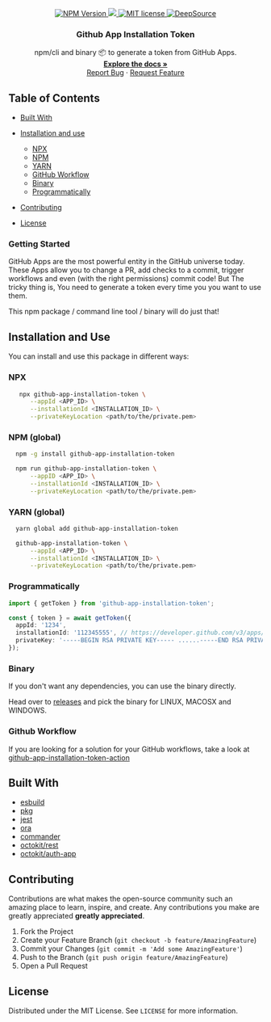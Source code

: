 <p align="center">
    <a href="https://www.npmjs.com/package/github-app-installation-token">
      <img src="https://img.shields.io/npm/v/github-app-installation-token/latest.svg?style=flat-square" alt="NPM Version" />
    </a>
    <a href="https://codecov.io/gh/gagoar/github-app-installation-token">
      <img src="https://codecov.io/gh/gagoar/github-app-installation-token/branch/main/graph/badge.svg?token=E9CdygqJc4"/>
    </a>
    <a href="https://github.com/gagoar/github-app-installation-token/blob/main/LICENSE">
      <img src="https://img.shields.io/npm/l/github-app-installation-token.svg?style=flat-square" alt="MIT license" />
    </a>
    <a href="https://deepsource.io/gh/gagoar/github-app-installation-token/?ref=repository-badge" target="_blank"><img alt="DeepSource" title="DeepSource" src="https://deepsource.io/gh/gagoar/github-app-installation-token.svg/?label=active+issues&show_trend=true"/>
    </a>
  <h3 align="center">Github App Installation Token</h3>

  <p align="center">
      npm/cli and binary 📦 to generate a token from GitHub Apps. 
    <br />
    <a href="https://github.com/gagoar/github-app-installation-token#table-of-contents"><strong>Explore the docs »</strong></a>
    <br />
    <a href="https://github.com/gagoar/github-app-installation-token/issues">Report Bug</a>
    ·
    <a href="https://github.com/gagoar/github-app-installation-token/issues">Request Feature</a>
  </p>
</p>

## Table of Contents

- [Built With](#built-with)
- [Installation and use](#installation-and-use)

  - [NPX](#npx)
  - [NPM](#npm-global)
  - [YARN](#yarn-global)
  - [GitHub Workflow](#github-Workflow)
  - [Binary](#binary)
  - [Programmatically](#programmatically)

- [Contributing](#contributing)
- [License](#license)

### Getting Started

GitHub Apps are the most powerful entity in the GitHub universe today. These Apps allow you to change a PR, add checks to a commit, trigger workflows and even (with the right permissions) commit code! But The tricky thing is, You need to generate a token every time you you want to use them.

This npm package / command line tool / binary will do just that!

## Installation and Use

You can install and use this package in different ways:

### NPX

```bash
   npx github-app-installation-token \
      --appId <APP_ID> \
      --installationId <INSTALLATION_ID> \
      --privateKeyLocation <path/to/the/private.pem>
```

### NPM (global)

```bash
  npm -g install github-app-installation-token

  npm run github-app-installation-token \
      --appID <APP_ID> \
      --installationId <INSTALLATION_ID> \
      --privateKeyLocation <path/to/the/private.pem>
```

### YARN (global)

```bash
  yarn global add github-app-installation-token

  github-app-installation-token \
      --appId <APP_ID> \
      --installationId <INSTALLATION_ID> \
      --privateKeyLocation <path/to/the/private.pem>
```

### Programmatically

```typescript
import { getToken } from 'github-app-installation-token';

const { token } = await getToken({
  appId: '1234',
  installationId: '112345555', // https://developer.github.com/v3/apps/#list-installations-for-the-authenticated-app
  privateKey: '-----BEGIN RSA PRIVATE KEY----- ......-----END RSA PRIVATE KEY-----', // the private key you took from  the app. https://developer.github.com/apps/building-github-apps/authenticating-with-github-apps/#generating-a-private-key
});
```

### Binary

If you don't want any dependencies, you can use the binary directly.

Head over to [releases](https://github.com/gagoar/github-app-installation-token/releases/latest) and pick the binary for LINUX, MACOSX and WINDOWS.

### Github Workflow

If you are looking for a solution for your GitHub workflows, take a look at [github-app-installation-token-action](https://github.com/jnwng/github-app-installation-token-action)

## Built With

- [esbuild](https://github.com/evanw/esbuild)
- [pkg](https://github.com/vercel/pkg)
- [jest](https://github.com/facebook/jest)
- [ora](https://github.com/sindresorhus/ora)
- [commander](https://github.com/tj/commander.js/)
- [octokit/rest](https://github.com/octokit/rest.js/)
- [octokit/auth-app](https://github.com/octokit/auth-app.js/)

## Contributing

Contributions are what makes the open-source community such an amazing place to learn, inspire, and create. Any contributions you make are greatly appreciated **greatly appreciated**.

1. Fork the Project
2. Create your Feature Branch (`git checkout -b feature/AmazingFeature`)
3. Commit your Changes (`git commit -m 'Add some AmazingFeature'`)
4. Push to the Branch (`git push origin feature/AmazingFeature`)
5. Open a Pull Request

<!-- LICENSE -->

## License

Distributed under the MIT License. See `LICENSE` for more information.
